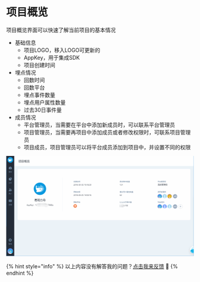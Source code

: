 # 项目概览

项目概览界面可以快速了解当前项目的基本情况

* 基础信息
  * 项目LOGO，移入LOGO可更新的
  * AppKey，用于集成SDK
  * 项目创建时间
* 埋点情况
  * 回数时间
  * 回数平台
  * 埋点事件数量
  * 埋点用户属性数量
  * 过去30日事件量
* 成员情况
  * 平台管理员，当需要在平台中添加新成员时，可以联系平台管理员
  * 项目管理员，当需要再项目中添加成员或者修改权限时，可联系项目管理员
  * 项目成员，项目管理员可以将平台成员添加到项目中，并设置不同的权限

![](../../.gitbook/assets/image%20%28119%29.png)



{% hint style="info" %}
以上内容没有解答我的问题？[点击我来反馈](https://support.qq.com/products/118522/) 🚀
{% endhint %}

